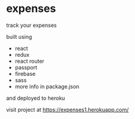 # expenses
track your expenses

built using
- react
- redux
- react router
- passport
- firebase
- sass
- more info in package.json

and deployed to heroku

visit project at https://expenses1.herokuapp.com/
